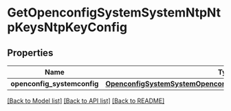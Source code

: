 # GetOpenconfigSystemSystemNtpNtpKeysNtpKeyConfig

## Properties
Name | Type | Description | Notes
------------ | ------------- | ------------- | -------------
**openconfig_systemconfig** | [**OpenconfigSystemSystemOpenconfigsystemsystemNtpNtpkeysConfig**](OpenconfigSystemSystemOpenconfigsystemsystemNtpNtpkeysConfig.md) |  | [optional] 

[[Back to Model list]](../README.md#documentation-for-models) [[Back to API list]](../README.md#documentation-for-api-endpoints) [[Back to README]](../README.md)


